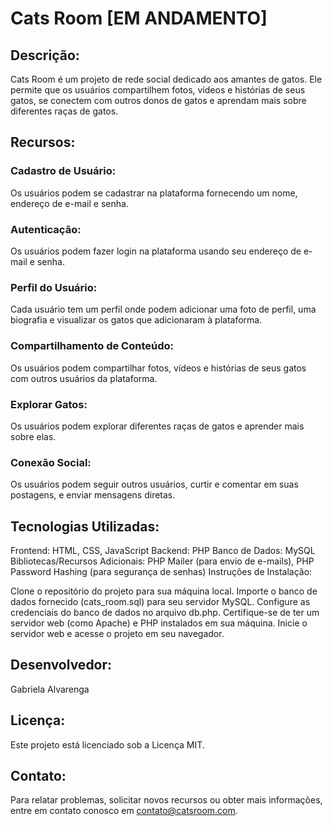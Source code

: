 
# Cats Room [EM ANDAMENTO]

## Descrição:

Cats Room é um projeto de rede social dedicado aos amantes de gatos. Ele permite que os usuários compartilhem fotos, vídeos e histórias de seus gatos, se conectem com outros donos de gatos e aprendam mais sobre diferentes raças de gatos.

## Recursos:

### Cadastro de Usuário:

Os usuários podem se cadastrar na plataforma fornecendo um nome, endereço de e-mail e senha.

### Autenticação:

Os usuários podem fazer login na plataforma usando seu endereço de e-mail e senha.

### Perfil do Usuário:

Cada usuário tem um perfil onde podem adicionar uma foto de perfil, uma biografia e visualizar os gatos que adicionaram à plataforma.

### Compartilhamento de Conteúdo:

Os usuários podem compartilhar fotos, vídeos e histórias de seus gatos com outros usuários da plataforma.

### Explorar Gatos:

Os usuários podem explorar diferentes raças de gatos e aprender mais sobre elas.

### Conexão Social:

Os usuários podem seguir outros usuários, curtir e comentar em suas postagens, e enviar mensagens diretas.


## Tecnologias Utilizadas:

Frontend: HTML, CSS, JavaScript
Backend: PHP
Banco de Dados: MySQL
Bibliotecas/Recursos Adicionais: PHP Mailer (para envio de e-mails), PHP Password Hashing (para segurança de senhas)
Instruções de Instalação:

Clone o repositório do projeto para sua máquina local.
Importe o banco de dados fornecido (cats_room.sql) para seu servidor MySQL.
Configure as credenciais do banco de dados no arquivo db.php.
Certifique-se de ter um servidor web (como Apache) e PHP instalados em sua máquina.
Inicie o servidor web e acesse o projeto em seu navegador.

## Desenvolvedor:

Gabriela Alvarenga

## Licença:

Este projeto está licenciado sob a Licença MIT.

## Contato:

Para relatar problemas, solicitar novos recursos ou obter mais informações, entre em contato conosco em contato@catsroom.com.
